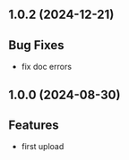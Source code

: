 ## 1.0.2 (2024-12-21)

## Bug Fixes

- fix doc errors

## 1.0.0 (2024-08-30)

## Features

- first upload

